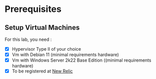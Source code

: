 # Prerequisites

## Setup Virtual Machines

For this lab, you need :

* [x] Hypervisor Type II of your choice
* [x] Vm with Debian 11 (minimal requirements hardware)
* [x] Vm with Windows Server 2k22 Base Edition ((minimal requirements hardware)
* [x] To be registered at [New Relic](https://newrelic.com/fr/signup)

<figure><img src="../../.gitbook/assets/image (13).png" alt=""><figcaption></figcaption></figure>

